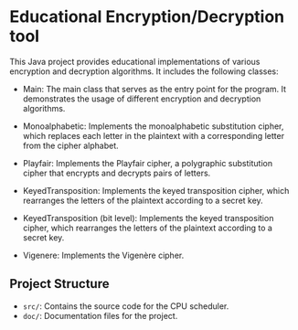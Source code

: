 # Educational Encryption/Decryption tool

This Java project provides educational implementations of various encryption and decryption algorithms. It includes the following classes:

- Main: The main class that serves as the entry point for the program. It demonstrates the usage of different encryption and decryption algorithms.

- Monoalphabetic: Implements the monoalphabetic substitution cipher, which replaces each letter in the plaintext with a corresponding letter from the cipher alphabet.

- Playfair: Implements the Playfair cipher, a polygraphic substitution cipher that encrypts and decrypts pairs of letters.

- KeyedTransposition: Implements the keyed transposition cipher, which rearranges the letters of the plaintext according to a secret key.

- KeyedTransposition (bit level): Implements the keyed transposition cipher, which rearranges the letters of the plaintext according to a secret key.

- Vigenere: Implements the Vigenère cipher.


## Project Structure
- `src/`: Contains the source code for the CPU scheduler.
- `doc/`: Documentation files for the project.



